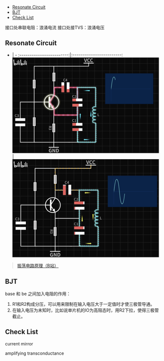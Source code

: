 
- [Resonate Circuit](#resonate-circuit)
- [BJT](#bjt)
- [Check List](#check-list)


接口处串联电阻：浪涌电流
接口处接TVS：浪涌电压

## Resonate Circuit

 - | -
:-------------------------:|:-------------------------:
![](src/img/ResonateCircuitBJT1.png) | ![](src/img/ResonateCircuitBJT2.png)

> [振荡电路原理（B站）](https://www.bilibili.com/video/BV1La4y1g7GC/?spm_id_from=333.788&vd_source=bc1fa6dcfe143fdb1cf9fab62f9aae02)


## BJT
base 和 be 之间加入电阻的作用：
1. R1和R2构成分压，可以用来限制在输入电压大于一定值时才使三极管导通。
2. 在输入电压为未知时，比如说单片机的IO为高阻态时，用R2下拉，使得三极管截止。


## Check List
current mirror

amplifying transconductance